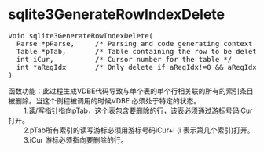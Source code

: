 # sqlite3GenerateRowIndexDelete
<pre>
void sqlite3GenerateRowIndexDelete(
  Parse *pParse,     /* Parsing and code generating context */
  Table *pTab,       /* Table containing the row to be deleted */
  int iCur,          /* Cursor number for the table */
  int *aRegIdx       /* Only delete if aRegIdx!=0 && aRegIdx[i]>0 */
)
</pre>
函数功能：此过程生成VDBE代码导致与单个表的单个行相关联的所有的索引条目被删除。当这个例程被调用的时候VDBE 必须处于特定的状态。<br>
&nbsp;&nbsp;&nbsp;&nbsp;&nbsp;&nbsp;&nbsp;&nbsp;1.读/写指针指向pTab，这个表包含要删除的行，该表必须通过游标号码iCur 打开。<br>
&nbsp;&nbsp;&nbsp;&nbsp;&nbsp;&nbsp;&nbsp;&nbsp;2.pTab所有索引的读写游标必须用游标号码iCur+i (i 表示第几个索引)打开。<br>
&nbsp;&nbsp;&nbsp;&nbsp;&nbsp;&nbsp;&nbsp;&nbsp;3.iCur 游标必须指向要删除的行。
